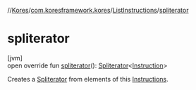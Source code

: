 //[Kores](../../../index.md)/[com.koresframework.kores](../index.md)/[ListInstructions](index.md)/[spliterator](spliterator.md)

# spliterator

[jvm]\
open override fun [spliterator](spliterator.md)(): [Spliterator](https://docs.oracle.com/javase/8/docs/api/java/util/Spliterator.html)<[Instruction](../-instruction/index.md)>

Creates a [Spliterator](https://docs.oracle.com/javase/8/docs/api/java/util/Spliterator.html) from elements of this [Instructions](../-instructions/index.md).
